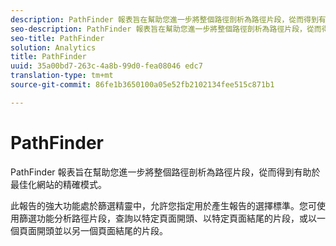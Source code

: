 ```yaml
---
description: PathFinder 報表旨在幫助您進一步將整個路徑剖析為路徑片段，從而得到有助於最佳化網站的精確模式。
seo-description: PathFinder 報表旨在幫助您進一步將整個路徑剖析為路徑片段，從而得到有助於最佳化網站的精確模式。
seo-title: PathFinder
solution: Analytics
title: PathFinder
uuid: 35a00bd7-263c-4a8b-99d0-fea08046 edc7
translation-type: tm+mt
source-git-commit: 86fe1b3650100a05e52fb2102134fee515c871b1

---
```



# PathFinder

PathFinder 報表旨在幫助您進一步將整個路徑剖析為路徑片段，從而得到有助於最佳化網站的精確模式。

此報告的強大功能處於篩選精靈中，允許您指定用於產生報告的選擇標準。您可使用篩選功能分析路徑片段，查詢以特定頁面開頭、以特定頁面結尾的片段，或以一個頁面開頭並以另一個頁面結尾的片段。
